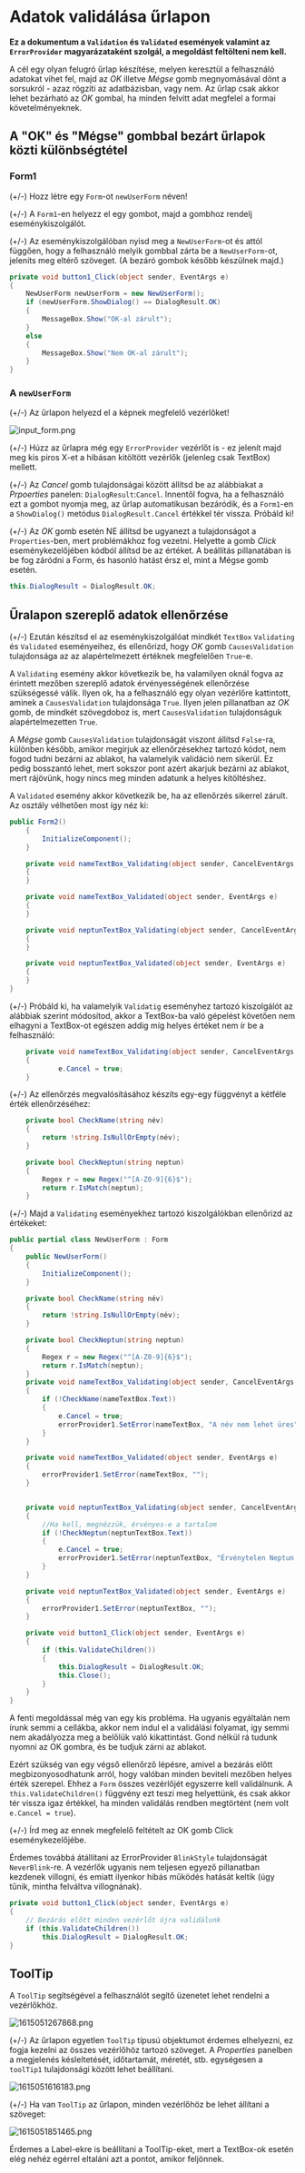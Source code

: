 # Adatok validálása űrlapon

**Ez a dokumentum a `Validation` és `Validated` események valamint az `ErrorProvider` magyarázataként szolgál, a megoldást feltölteni nem kell.**

A cél egy olyan felugró űrlap készítése, melyen keresztül a felhasználó adatokat vihet fel, majd az *OK* illetve *Mégse* gomb megnyomásával dönt a sorsukról - azaz rögzíti az adatbázisban, vagy nem. Az űrlap csak akkor lehet bezárható az *OK* gombal, ha minden felvitt adat megfelel a formai követelményeknek.  

##  A "OK" és "Mégse" gombbal bezárt űrlapok közti különbségtétel

### Form1

(+/-) Hozz létre egy `Form`-ot `newUserForm` néven!

(+/-) A `Form1`-en helyezz el egy gombot, majd a gombhoz rendelj eseménykiszolgálót. 

(+/-) Az eseménykiszolgálóban nyisd meg a `NewUserForm`-ot és attól függően, hogy a felhasználó melyik gombbal zárta be a `NewUserForm`-ot, jeleníts meg eltérő szöveget. (A bezáró gombok később készülnek majd.)

``` csharp
private void button1_Click(object sender, EventArgs e)
{
    NewUserForm newUserForm = new NewUserForm();
    if (newUserForm.ShowDialog() == DialogResult.OK)
    {
        MessageBox.Show("OK-al zárult");
    }
    else
    {
        MessageBox.Show("Nem OK-al zárult");
    }          
}
```

### A `newUserForm`
(+/-) Az űrlapon helyezd el a képnek megfelelő vezérlőket!

![input_form.png](../../images/input_form.png)

(+/-) Húzz az űrlapra még egy `ErrorProvider` vezérlőt is - ez jelenít majd meg kis piros X-et a hibásan kitöltött vezérlők (jelenleg csak TextBox) mellett. 

(+/-) Az *Cancel* gomb tulajdonságai között állítsd be az alábbiakat a *Prpoerties* panelen: `DialogResult`:`Cancel`. Innentől fogva, ha a felhasználó ezt a gombot nyomja meg, az űrlap automatikusan bezáródik, és a `Form1`-en a `ShowDialog()` metódus `DialogResult.Cancel` értékkel tér vissza. Próbáld ki!

(+/-) Az *OK* gomb esetén NE állítsd be ugyanezt a tulajdonságot a `Properties`-ben, mert problémákhoz fog vezetni. Helyette a gomb *Click* eseménykezelőjében kódból állítsd be az értéket. A beállítás pillanatában is be fog záródni a Form, és hasonló hatást érsz el, mint a Mégse gomb esetén.

```csharp
this.DialogResult = DialogResult.OK;
```

## Űralapon szereplő adatok ellenőrzése

(+/-) Ezután készítsd el az eseménykiszolgálóat mindkét `TextBox` `Validating` és `Validated` eseményeihez, és ellenőrizd, hogy *OK* gomb `CausesValidation` tulajdonsága az az alapértelmezett értéknek megfelelően `True`-e. 

A `Validating` esemény akkor következik be, ha valamilyen oknál fogva az érintett mezőben szereplő adatok érvényességének ellenőrzése szükségessé válik. Ilyen ok, ha a felhasználó egy olyan vezérlőre kattintott, aminek a `CausesValidation` tulajdonsága `True`.  Ilyen jelen pillanatban az *OK* gomb, de mindkét szövegdoboz is, mert  `CausesValidation` tulajdonságuk alapértelmezetten `True`. 

A *Mégse* gomb `CausesValidation` tulajdonságát viszont állítsd `False`-ra, különben később, amikor megírjuk az ellenőrzésekhez tartozó kódot, nem fogod tudni bezárni az ablakot, ha valamelyik validáció nem sikerül. Ez pedig bosszantó lehet, mert sokszor pont azért akarjuk bezárni az ablakot, mert rájövünk, hogy nincs meg minden adatunk a helyes kitöltéshez. 

A `Validated`  esemény akkor következik be, ha az ellenőrzés sikerrel zárult. Az osztály vélhetően most így néz ki:
``` csharp
public Form2()
    {
        InitializeComponent();
    }

    private void nameTextBox_Validating(object sender, CancelEventArgs e)
    {
    }

    private void nameTextBox_Validated(object sender, EventArgs e)
    {
    }

    private void neptunTextBox_Validating(object sender, CancelEventArgs e)
    {
    }

    private void neptunTextBox_Validated(object sender, EventArgs e)
    {
    }
}
```

(+/-) Próbáld ki, ha valamelyik `Validatig` eseményhez tartozó kiszolgálót az alábbiak szerint módosítod, akkor a TextBox-ba való gépelést követően nem elhagyni a TextBox-ot egészen addig míg helyes értéket nem ír be a felhasználó:

``` csharp
	private void nameTextBox_Validating(object sender, CancelEventArgs e)
	{
	        e.Cancel = true;
	}
```

(+/-) Az ellenőrzés megvalósításához készíts egy-egy függvényt a kétféle érték ellenőrzéséhez:

``` csharp
    private bool CheckName(string név)
    {
        return !string.IsNullOrEmpty(név);
    }

    private bool CheckNeptun(string neptun)
    {
        Regex r = new Regex("^[A-Z0-9]{6}$");
        return r.IsMatch(neptun);
    }
```
(+/-) Majd a `Validating` eseményekhez tartozó kiszolgálókban ellenőrizd az értékeket:

``` csharp
public partial class NewUserForm : Form
{
    public NewUserForm()
    {
        InitializeComponent();
    }

    private bool CheckName(string név)
    {
        return !string.IsNullOrEmpty(név);
    }

    private bool CheckNeptun(string neptun)
    {
        Regex r = new Regex("^[A-Z0-9]{6}$");
        return r.IsMatch(neptun);
    }
    private void nameTextBox_Validating(object sender, CancelEventArgs e)
    {
        if (!CheckName(nameTextBox.Text))
        {
            e.Cancel = true;
            errorProvider1.SetError(nameTextBox, "A név nem lehet üres");
        }
    }

    private void nameTextBox_Validated(object sender, EventArgs e)
    {
        errorProvider1.SetError(nameTextBox, "");
    }


    private void neptunTextBox_Validating(object sender, CancelEventArgs e)
    {
        //Ha kell, megnézzük, érvényes-e a tartalom
        if (!CheckNeptun(neptunTextBox.Text))
        {
            e.Cancel = true;
            errorProvider1.SetError(neptunTextBox, "Érvénytelen Neptun kód");
        }
    }

    private void neptunTextBox_Validated(object sender, EventArgs e)
    {
        errorProvider1.SetError(neptunTextBox, "");
    }

    private void button1_Click(object sender, EventArgs e)
    {
        if (this.ValidateChildren())
        {
            this.DialogResult = DialogResult.OK;
            this.Close();
        }
    }
}
```
A fenti megoldással még van egy kis probléma. Ha ugyanis egyáltalán nem írunk semmi a cellákba, akkor nem indul el a validálási folyamat, így semmi nem akadályozza meg a belőlük való kikattintást. Gond nélkül rá tudunk nyomni az OK gombra, és be tudjuk zárni az ablakot.

Ezért szükség van egy végső ellenőrző lépésre, amivel a bezárás előtt megbizonyosodhatunk arról, hogy valóban minden beviteli mezőben helyes érték szerepel. Ehhez a `Form` összes vezérlőjét egyszerre kell validálnunk. A `this.ValidateChildren()` függvény ezt teszi meg helyettünk, és csak akkor tér vissza igaz értékkel, ha minden validálás rendben megtörtént (nem volt `e.Cancel = true`).

(+/-) Írd meg az ennek megfelelő feltételt az OK gomb Click eseménykezelőjébe.

Érdemes továbbá átállítani az ErrorProvider `BlinkStyle` tulajdonságát `NeverBlink`-re. A vezérlők ugyanis nem teljesen egyező pillanatban kezdenek villogni, és emiatt ilyenkor hibás működés hatását keltik (úgy tűnik, mintha felváltva villognának).

```csharp
private void button1_Click(object sender, EventArgs e)    
{
    // Bezárás előtt minden vezérlőt újra validálunk
    if (this.ValidateChildren())
        this.DialogResult = DialogResult.OK;
}
```

## ToolTip

A `ToolTip` segítségével a felhasználót segítő üzenetet lehet rendelni a vezérlőkhöz.

![1615051267868.png](../../images/1615051267868.png)

(+/-) Az űrlapon egyetlen `ToolTip` típusú objektumot érdemes elhelyezni, ez fogja kezelni az összes vezérlőhöz tartozó szöveget. A *Properties* panelben a megjelenés késleltetését, időtartamát, méretét, stb. egységesen a `toolTip1` tulajdonsági között lehet beállítani.  

![1615051616183.png](../../images/1615051616183.png)

(+/-) Ha van `ToolTip` az űrlapon, minden vezérlőhöz be lehet állítani a szöveget:

![1615051851465.png](../../images/1615051851465.png)

Érdemes a Label-ekre is beállítani a ToolTip-eket, mert a TextBox-ok esetén elég nehéz egérrel eltaláni azt a pontot, amikor feljönnek.

